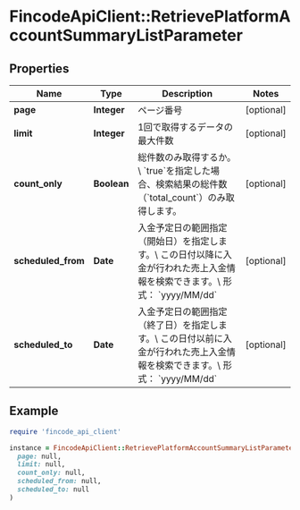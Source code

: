 # FincodeApiClient::RetrievePlatformAccountSummaryListParameter

## Properties

| Name | Type | Description | Notes |
| ---- | ---- | ----------- | ----- |
| **page** | **Integer** | ページ番号 | [optional] |
| **limit** | **Integer** | 1回で取得するデータの最大件数 | [optional] |
| **count_only** | **Boolean** | 総件数のみ取得するか。\\ &#x60;true&#x60;を指定した場合、検索結果の総件数（&#x60;total_count&#x60;）のみ取得します。  | [optional] |
| **scheduled_from** | **Date** | 入金予定日の範囲指定（開始日）を指定します。\\ この日付以降に入金が行われた売上入金情報を検索できます。\\ 形式： &#x60;yyyy/MM/dd&#x60;  | [optional] |
| **scheduled_to** | **Date** | 入金予定日の範囲指定（終了日）を指定します。\\ この日付以前に入金が行われた売上入金情報を検索できます。\\ 形式： &#x60;yyyy/MM/dd&#x60;  | [optional] |

## Example

```ruby
require 'fincode_api_client'

instance = FincodeApiClient::RetrievePlatformAccountSummaryListParameter.new(
  page: null,
  limit: null,
  count_only: null,
  scheduled_from: null,
  scheduled_to: null
)
```

